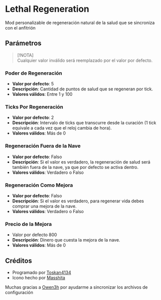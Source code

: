 # Lethal Regeneration

Mod personalizable de regeneración natural de la salud que se sincroniza con el anfitrión

## Parámetros

> [!NOTA]  
> Cualquier valor inválido será reemplazado por el valor por defecto.

### Poder de Regeneración

-   **Valor por defecto**: 5
-   **Descripción**: Cantidad de puntos de salud que se regeneran por tick.
-   **Valores válidos**: Entre 1 y 100

### Ticks Por Regeneración

-   **Valor por defecto**: 2
-   **Descripción**: Intervalo de ticks que transcurre desde la curación (1 tick equivale a cada vez que el reloj cambia de hora).
-   **Valores válidos**: Más de 0

### Regeneración Fuera de la Nave

-   **Valor por defecto**: Falso
-   **Descripción**: Si el valor es verdadero, la regeneración de salud será también fuera de la nave, ya que por defecto se activa dentro.
-   **Valores válidos**: Verdadero o Falso

### Regeneración Como Mejora

-   **Valor por defecto**: Falso
-   **Descripción**: Si el valor es verdadero, para regenerar vida debes comprar una mejora de la nave.
-   **Valores válidos**: Verdadero o Falso

### Precio de la Mejora

-   Valor por defecto 800
-   **Descripción**: Dinero que cuesta la mejora de la nave.
-   **Valores válidos**: Más de 0

## Créditos

-   Programado por [Toskan4134](https://discordapp.com/users/356817504330448906)
-   Icono hecho por [Masshita](https://discordapp.com/users/680514575992356916)

Muchas gracias a [Owen3h](https://discordapp.com/users/263377802647175170) por ayudarme a sincronizar los archivos de configuración
